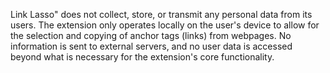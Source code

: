 Link Lasso" does not collect, store, or transmit any personal data from its users. The extension only operates locally on the user's device to allow for the selection and copying of anchor tags (links) from webpages. No information is sent to external servers, and no user data is accessed beyond what is necessary for the extension's core functionality.